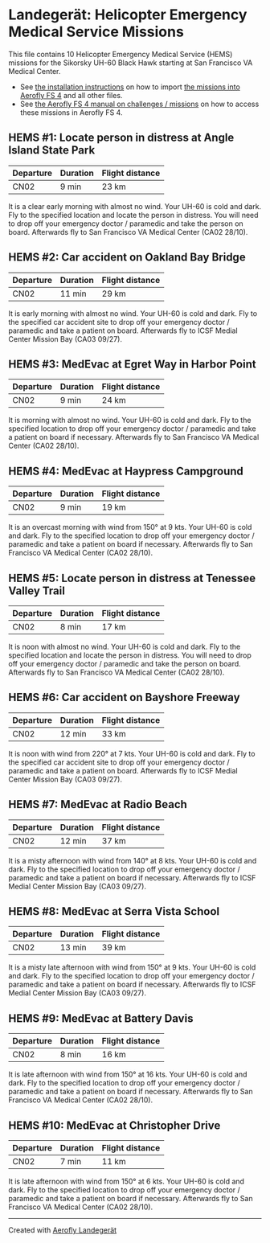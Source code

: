 # Landegerät: Helicopter Emergency Medical Service Missions

This file contains 10 Helicopter Emergency Medical Service (HEMS) missions for the Sikorsky UH-60 Black Hawk starting at San Francisco VA Medical Center.

- See [the installation instructions](https://fboes.github.io/aerofly-missions/docs/generic-installation.html) on how to import [the missions into Aerofly FS 4](missions/custom_missions_user.tmc) and all other files.
- See [the Aerofly FS 4 manual on challenges / missions](https://www.aerofly.com/tutorials/missions/) on how to access these missions in Aerofly FS 4.

## HEMS #1: Locate person in distress at Angle Island State Park

| Departure | Duration | Flight distance |
| --------- | -------- | --------------- |
| CN02      | 9 min   | 23 km           |

It is a clear early morning with almost no wind. Your UH-60 is cold and dark.
Fly to the specified location and locate the person in distress. You will need to drop off your emergency doctor / paramedic and take the person on board. Afterwards fly to San Francisco VA Medical Center (CA02 28/10).

## HEMS #2: Car accident on Oakland Bay Bridge

| Departure | Duration | Flight distance |
| --------- | -------- | --------------- |
| CN02      | 11 min   | 29 km           |

It is early morning with almost no wind. Your UH-60 is cold and dark.
Fly to the specified car accident site to drop off your emergency doctor / paramedic and take a patient on board. Afterwards fly to ICSF Medial Center Mission Bay (CA03 09/27).

## HEMS #3: MedEvac at Egret Way in Harbor Point

| Departure | Duration | Flight distance |
| --------- | -------- | --------------- |
| CN02      | 9 min   | 24 km           |

It is morning with almost no wind. Your UH-60 is cold and dark.
Fly to the specified location to drop off your emergency doctor / paramedic and take a patient on board if necessary. Afterwards fly to San Francisco VA Medical Center (CA02 28/10).

## HEMS #4: MedEvac at Haypress Campground

| Departure | Duration | Flight distance |
| --------- | -------- | --------------- |
| CN02      | 9 min   | 19 km           |

It is an overcast morning with wind from 150° at 9 kts. Your UH-60 is cold and dark.
Fly to the specified location to drop off your emergency doctor / paramedic and take a patient on board if necessary. Afterwards fly to San Francisco VA Medical Center (CA02 28/10).

## HEMS #5: Locate person in distress at Tenessee Valley Trail

| Departure | Duration | Flight distance |
| --------- | -------- | --------------- |
| CN02      | 8 min   | 17 km           |

It is noon with almost no wind. Your UH-60 is cold and dark.
Fly to the specified location and locate the person in distress. You will need to drop off your emergency doctor / paramedic and take the person on board. Afterwards fly to San Francisco VA Medical Center (CA02 28/10).

## HEMS #6: Car accident on Bayshore Freeway

| Departure | Duration | Flight distance |
| --------- | -------- | --------------- |
| CN02      | 12 min   | 33 km           |

It is noon with wind from 220° at 7 kts. Your UH-60 is cold and dark.
Fly to the specified car accident site to drop off your emergency doctor / paramedic and take a patient on board. Afterwards fly to ICSF Medial Center Mission Bay (CA03 09/27).

## HEMS #7: MedEvac at Radio Beach

| Departure | Duration | Flight distance |
| --------- | -------- | --------------- |
| CN02      | 12 min   | 37 km           |

It is a misty afternoon with wind from 140° at 8 kts. Your UH-60 is cold and dark.
Fly to the specified location to drop off your emergency doctor / paramedic and take a patient on board if necessary. Afterwards fly to ICSF Medial Center Mission Bay (CA03 09/27).

## HEMS #8: MedEvac at Serra Vista School

| Departure | Duration | Flight distance |
| --------- | -------- | --------------- |
| CN02      | 13 min   | 39 km           |

It is a misty late afternoon with wind from 150° at 9 kts. Your UH-60 is cold and dark.
Fly to the specified location to drop off your emergency doctor / paramedic and take a patient on board if necessary. Afterwards fly to ICSF Medial Center Mission Bay (CA03 09/27).

## HEMS #9: MedEvac at Battery Davis

| Departure | Duration | Flight distance |
| --------- | -------- | --------------- |
| CN02      | 8 min   | 16 km           |

It is late afternoon with wind from 150° at 16 kts. Your UH-60 is cold and dark.
Fly to the specified location to drop off your emergency doctor / paramedic and take a patient on board if necessary. Afterwards fly to San Francisco VA Medical Center (CA02 28/10).

## HEMS #10: MedEvac at Christopher Drive

| Departure | Duration | Flight distance |
| --------- | -------- | --------------- |
| CN02      | 7 min   | 11 km           |

It is late afternoon with wind from 150° at 6 kts. Your UH-60 is cold and dark.
Fly to the specified location to drop off your emergency doctor / paramedic and take a patient on board if necessary. Afterwards fly to San Francisco VA Medical Center (CA02 28/10).


---

Created with [Aerofly Landegerät](https://github.com/fboes/aerofly-patterns)
